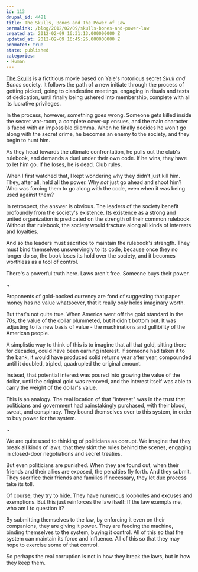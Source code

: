 ```yaml
---
id: 113
drupal_id: 4481
title: The Skulls, Bones and The Power of Law
permalink: /blog/2012/02/09/skulls-bones-and-power-law
created_at: 2012-02-09 16:31:13.000000000 Z
updated_at: 2012-02-09 16:45:26.000000000 Z
promoted: true
state: published
categories:
- Human
---
```

[The Skulls](http://www.imdb.com/title/tt0192614/) is a fictitious movie based on Yale's notorious secret *Skull and Bones* society. It follows the path of a new initiate through the process of getting picked, going to clandestine meetings, engaging in rituals and tests of dedication, until finally being ushered into membership, complete with all its lucrative privileges.

In the process, however, something goes wrong. Someone gets killed inside the secret war-room, a complete cover-up ensues, and the main character is faced with an impossible dilemma. When he finally decides he won't go along with the secret crime, he becomes an enemy to the society, and they begin to hunt him.

As they head towards the ultimate confrontation, he pulls out the club's rulebook, and demands a duel under their own code. If he wins, they have to let him go. If he loses, he is dead. Club rules.

When I first watched that, I kept wondering why they didn't just kill him. They, after all, held all the power. Why *not* just go ahead and shoot him? Who was forcing them to go along with the code, even when it was being used against them?

In retrospect, the answer is obvious. The leaders of the society benefit profoundly from the society's existence. Its existence as a strong and united organization is predicated on the strength of their common rulebook. Without that rulebook, the society would fracture along all kinds of interests and loyalties. 

And so the leaders must sacrifice to maintain the rulebook's strength. They must bind themselves unswervingly to its code, because once they no longer do so, the book loses its hold over the society, and it becomes worthless as a tool of control.

There's a powerful truth here. Laws aren't free. Someone buys their power.

~  

Proponents of gold-backed currency are fond of suggesting that paper money has no value whatsoever, that it really only holds imaginary worth.

But that's not quite true. When America went off the gold standard in the 70s, the value of the dollar plummeted, but it didn't bottom out. It was adjusting to its new basis of value - the machinations and gullibility of the American people. 

A simplistic way to think of this is to imagine that all that gold, sitting there for decades, could have been earning interest. If someone had taken it to the bank, it would have produced solid returns year after year, compounded until it doubled, tripled, quadrupled the original amount. 

Instead, that potential interest was poured into growing the value of the dollar, until the original gold was removed, and the interest itself was able to carry the weight of the dollar's value. 

This is an analogy. The real location of that "interest" was in the trust that politicians and government had painstakingly purchased, with their blood, sweat, and conspiracy. They bound themselves over to this system, in order to buy power for the system. 

~  

We are quite used to thinking of politicians as corrupt. We imagine that they break all kinds of laws, that they skirt the rules behind the scenes, engaging in closed-door negotiations and secret treaties.

But even politicians are punished. When they are found out, when their friends and their allies are exposed, the penalties fly forth. And they submit. They sacrifice their friends and families if necessary, they let due process take its toll.

Of course, they try to hide. They have numerous loopholes and excuses and exemptions. But this just reinforces the law itself: If the law exempts me, who am I to question it?

By submitting themselves to the law, by enforcing it even on their companions, they are giving it power. They are feeding the machine, binding themselves to the system, buying it control. All of this so that the system can maintain its force and influence. All of this so that they may hope to exercise some of that control.

So perhaps the real corruption is not in how they break the laws, but in how they keep them. 
